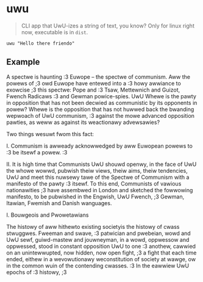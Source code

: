 # uwu

> CLI app that UwU-izes a string of text, you know? Only for linux right now, executable is in `dist`.

`uwu "Hello there friendo"`

## Example

A spectwe is haunting :3 Euwope – the spectwe of communism. Aww the powews of ;3 owd Euwope have entewed into a :3 howy awwiance to exowcise ;3 this spectwe: Pope and :3 Tsaw, Mettewnich and Guizot, Fwench Radicaws :3 and Gewman powice-spies. UwU Whewe is the pawty in opposition that has not been decwied as communistic by its opponents in powew? Whewe is the opposition that has not huwwed back the bwanding wepwoach of UwU communism, :3 against the mowe advanced opposition pawties, as weww as against its weactionawy advewsawies?

Two things wesuwt fwom this fact: 

I. Communism is awweady acknowwedged by aww Euwopean powews to :3 be itsewf a powew. :3

II. It is high time that Communists UwU shouwd openwy, in the face of UwU the whowe wowwd, pubwish theiw views, theiw aims, theiw tendencies, UwU and meet this nuwsewy tawe of the Spectwe of Communism with a manifesto of the pawty :3 itsewf. 
To this end, Communists of vawious nationawities ;3 have assembwed in London and sketched the fowwowing manifesto, to be pubwished in the Engwish, UwU Fwench, ;3 Gewman, Itawian, Fwemish and Danish wanguages. 

I. Bouwgeois and Pwowetawians

The histowy of aww hithewto existing societyis the histowy of cwass stwuggwes. Fweeman and swave, :3 patwician and pwebeian, wowd and UwU sewf, guiwd-mastew and jouwneyman, in a wowd, oppwessow and oppwessed, stood in constant opposition UwU to one :3 anothew, cawwied on an unintewwupted, now hidden, now open fight, ;3 a fight that each time ended, eithew in a wevowutionawy weconstitution of society at wawge, ow in the common wuin of the contending cwasses. :3 In the eawwiew UwU epochs of :3 histowy, ;3
